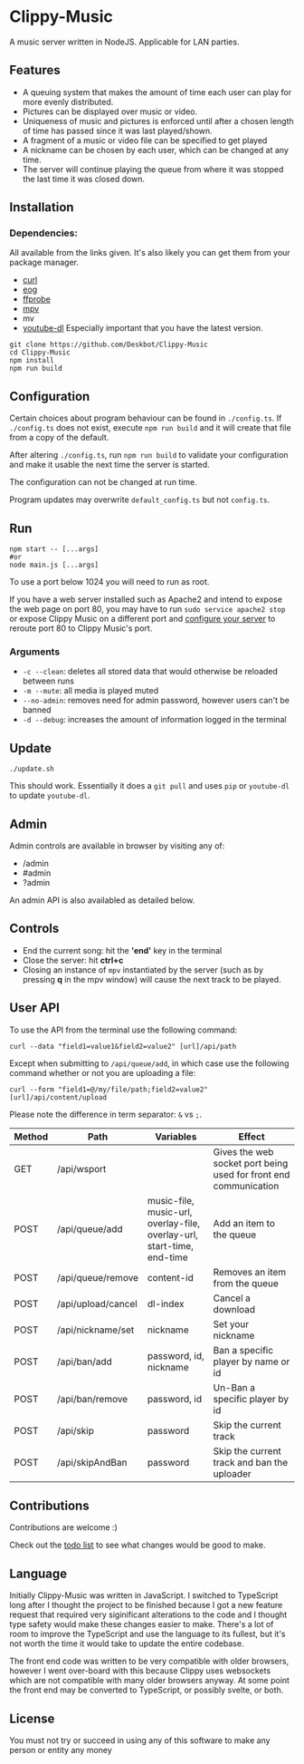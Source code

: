 Clippy-Music
============

A music server written in NodeJS. Applicable for LAN parties.

Features
--------

* A queuing system that makes the amount of time each user can play for more evenly distributed.
* Pictures can be displayed over music or video.
* Uniqueness of music and pictures is enforced until after a chosen length of time has passed since it was last played/shown.
* A fragment of a music or video file can be specified to get played
* A nickname can be chosen by each user, which can be changed at any time.
* The server will continue playing the queue from where it was stopped the last time it was closed down.

Installation
------------

### Dependencies:

All available from the links given. It's also likely you can get them from your package manager.

* [curl](https://curl.haxx.se/)
* [eog](https://github.com/GNOME/eog)
* [ffprobe](https://ffmpeg.org/download.html)
* [mpv](https://mpv.io/)
* mv
* [youtube-dl](https://rg3.github.io/youtube-dl/) Especially important that you have the latest version.

```
git clone https://github.com/Deskbot/Clippy-Music
cd Clippy-Music
npm install
npm run build
```

Configuration
-------------

Certain choices about program behaviour can be found in `./config.ts`. If `./config.ts` does not exist, execute `npm run build` and it will create that file from a copy of the default.

After altering `./config.ts`, run `npm run build` to validate your configuration and make it usable the next time the server is started.

The configuration can not be changed at run time.

Program updates may overwrite `default_config.ts` but not `config.ts`.

Run
---

```
npm start -- [...args]
#or
node main.js [...args]
```

To use a port below 1024 you will need to run as root.

If you have a web server installed such as Apache2 and intend to expose the web page on port 80, you may have to run `sudo service apache2 stop` or expose Clippy Music on a different port and [configure your server](https://wiwifos.blogspot.com/2017/09/apache2-port-rerouting.html) to reroute port 80 to Clippy Music's port.

### Arguments

* `-c --clean`: deletes all stored data that would otherwise be reloaded between runs
* `-m --mute`: all media is played muted
* `--no-admin`: removes need for admin password, however users can't be banned
* `-d --debug`: increases the amount of information logged in the terminal

Update
------

```
./update.sh
```

This should work. Essentially it does a `git pull` and uses `pip` or `youtube-dl` to update `youtube-dl`.

Admin
-----

Admin controls are available in browser by visiting any of:

* /admin
* #admin
* ?admin

An admin API is also availabled as detailed below.

Controls
--------

* End the current song: hit the **'end'** key in the terminal
* Close the server: hit **ctrl+c**
* Closing an instance of `mpv` instantiated by the server (such as by pressing **q** in the mpv window) will cause the next track to be played.

User API
--------

To use the API from the terminal use the following command:

```
curl --data "field1=value1&field2=value2" [url]/api/path
```

Except when submitting to `/api/queue/add`, in which case use the following command whether or not you are uploading a file:

```
curl --form "field1=@/my/file/path;field2=value2" [url]/api/content/upload
```

Please note the difference in term separator: `&` vs `;`.

Method | Path                 | Variables                                                              | Effect
-------|----------------------|------------------------------------------------------------------------|--------
GET    | /api/wsport          |                                                                        | Gives the web socket port being used for front end communication
POST   | /api/queue/add       | music-file, music-url, overlay-file, overlay-url, start-time, end-time | Add an item to the queue
POST   | /api/queue/remove    | content-id                                                             | Removes an item from the queue
POST   | /api/upload/cancel   | dl-index                                                               | Cancel a download
POST   | /api/nickname/set    | nickname                                                               | Set your nickname
POST   | /api/ban/add         | password, id, nickname                                                 | Ban a specific player by name or id
POST   | /api/ban/remove      | password, id                                                           | Un-Ban a specific player by id
POST   | /api/skip            | password                                                               | Skip the current track
POST   | /api/skipAndBan      | password                                                               | Skip the current track and ban the uploader

Contributions
-------------

Contributions are welcome :)

Check out the [todo list](./TODO.md) to see what changes would be good to make.

Language
----------

Initially Clippy-Music was written in JavaScript. I switched to TypeScript long after I thought the project to be finished because I got a new feature request that required very siginificant alterations to the code and I thought type safety would make these changes easier to make. There's a lot of room to improve the TypeScript and use the language to its fullest, but it's not worth the time it would take to update the entire codebase.

The front end code was written to be very compatible with older browsers, however I went over-board with this because Clippy uses websockets which are not compatible with many older browsers anyway. At some point the front end may be converted to TypeScript, or possibly svelte, or both.

License
-------

You must not try or succeed in using any of this software to make any person or entity any money
